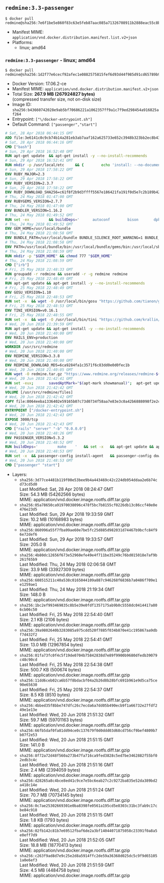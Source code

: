 ## `redmine:3.3-passenger`

```console
$ docker pull redmine@sha256:7e6f1be5e860f83c63e5feb87aac085a71326708911b2888eac55c8b010d0f27
```

-	Manifest MIME: `application/vnd.docker.distribution.manifest.list.v2+json`
-	Platforms:
	-	linux; amd64

### `redmine:3.3-passenger` - linux; amd64

```console
$ docker pull redmine@sha256:1d2f77e6cecf92afec1e0882575815fef6d93d44f985d91cd65789b9fdd97734
```

-	Docker Version: 17.06.2-ce
-	Manifest MIME: `application/vnd.docker.distribution.manifest.v2+json`
-	Total Size: **267.9 MB (267924827 bytes)**  
	(compressed transfer size, not on-disk size)
-	Image ID: `sha256:b43660742028e9ab5bf70686221a1062357ff9a1c7f9ed298454a916825af264`
-	Entrypoint: `["\/docker-entrypoint.sh"]`
-	Default Command: `["passenger","start"]`

```dockerfile
# Sat, 28 Apr 2018 06:44:15 GMT
ADD file:3e6141c0c9cb74b14a281eb3ab7aaf162a625733e652c3948b323bb2ec8b4343 in / 
# Sat, 28 Apr 2018 06:44:16 GMT
CMD ["bash"]
# Sun, 29 Apr 2018 16:52:40 GMT
RUN apt-get update 	&& apt-get install -y --no-install-recommends 		bzip2 		ca-certificates 		libffi-dev 		libgdbm3 		libssl-dev 		libyaml-dev 		procps 		zlib1g-dev 	&& rm -rf /var/lib/apt/lists/*
# Sun, 29 Apr 2018 16:52:41 GMT
RUN mkdir -p /usr/local/etc 	&& { 		echo 'install: --no-document'; 		echo 'update: --no-document'; 	} >> /usr/local/etc/gemrc
# Sun, 29 Apr 2018 17:58:22 GMT
ENV RUBY_MAJOR=2.3
# Sun, 29 Apr 2018 17:58:22 GMT
ENV RUBY_VERSION=2.3.7
# Sun, 29 Apr 2018 17:58:22 GMT
ENV RUBY_DOWNLOAD_SHA256=c61f8f2b9d3ffff5567e186421fa191f0d5e7c2b189b426bb84498825d548edb
# Thu, 24 May 2018 01:47:00 GMT
ENV RUBYGEMS_VERSION=2.7.7
# Thu, 24 May 2018 01:47:00 GMT
ENV BUNDLER_VERSION=1.16.2
# Thu, 24 May 2018 01:49:52 GMT
RUN set -ex 		&& buildDeps=' 		autoconf 		bison 		dpkg-dev 		gcc 		libbz2-dev 		libgdbm-dev 		libglib2.0-dev 		libncurses-dev 		libreadline-dev 		libxml2-dev 		libxslt-dev 		make 		ruby 		wget 		xz-utils 	' 	&& apt-get update 	&& apt-get install -y --no-install-recommends $buildDeps 	&& rm -rf /var/lib/apt/lists/* 		&& wget -O ruby.tar.xz "https://cache.ruby-lang.org/pub/ruby/${RUBY_MAJOR%-rc}/ruby-$RUBY_VERSION.tar.xz" 	&& echo "$RUBY_DOWNLOAD_SHA256 *ruby.tar.xz" | sha256sum -c - 		&& mkdir -p /usr/src/ruby 	&& tar -xJf ruby.tar.xz -C /usr/src/ruby --strip-components=1 	&& rm ruby.tar.xz 		&& cd /usr/src/ruby 		&& { 		echo '#define ENABLE_PATH_CHECK 0'; 		echo; 		cat file.c; 	} > file.c.new 	&& mv file.c.new file.c 		&& autoconf 	&& gnuArch="$(dpkg-architecture --query DEB_BUILD_GNU_TYPE)" 	&& ./configure 		--build="$gnuArch" 		--disable-install-doc 		--enable-shared 	&& make -j "$(nproc)" 	&& make install 		&& dpkg-query --show --showformat '${package}\n' 		| grep -P '^libreadline\d+$' 		| xargs apt-mark manual 	&& apt-get purge -y --auto-remove $buildDeps 	&& cd / 	&& rm -r /usr/src/ruby 		&& gem update --system "$RUBYGEMS_VERSION" 	&& gem install bundler --version "$BUNDLER_VERSION" --force 	&& rm -r /root/.gem/
# Thu, 24 May 2018 01:49:52 GMT
ENV GEM_HOME=/usr/local/bundle
# Thu, 24 May 2018 21:08:58 GMT
ENV BUNDLE_PATH=/usr/local/bundle BUNDLE_SILENCE_ROOT_WARNING=1 BUNDLE_APP_CONFIG=/usr/local/bundle
# Thu, 24 May 2018 21:08:58 GMT
ENV PATH=/usr/local/bundle/bin:/usr/local/bundle/gems/bin:/usr/local/sbin:/usr/local/bin:/usr/sbin:/usr/bin:/sbin:/bin
# Thu, 24 May 2018 21:08:59 GMT
RUN mkdir -p "$GEM_HOME" && chmod 777 "$GEM_HOME"
# Thu, 24 May 2018 21:08:59 GMT
CMD ["irb"]
# Fri, 25 May 2018 22:48:33 GMT
RUN groupadd -r redmine && useradd -r -g redmine redmine
# Fri, 25 May 2018 22:48:49 GMT
RUN apt-get update && apt-get install -y --no-install-recommends 		ca-certificates 		wget 	&& rm -rf /var/lib/apt/lists/*
# Fri, 25 May 2018 22:48:49 GMT
ENV GOSU_VERSION=1.10
# Fri, 25 May 2018 22:48:53 GMT
RUN set -x 	&& wget -O /usr/local/bin/gosu "https://github.com/tianon/gosu/releases/download/$GOSU_VERSION/gosu-$(dpkg --print-architecture)" 	&& wget -O /usr/local/bin/gosu.asc "https://github.com/tianon/gosu/releases/download/$GOSU_VERSION/gosu-$(dpkg --print-architecture).asc" 	&& export GNUPGHOME="$(mktemp -d)" 	&& gpg --keyserver ha.pool.sks-keyservers.net --recv-keys B42F6819007F00F88E364FD4036A9C25BF357DD4 	&& gpg --batch --verify /usr/local/bin/gosu.asc /usr/local/bin/gosu 	&& rm -r "$GNUPGHOME" /usr/local/bin/gosu.asc 	&& chmod +x /usr/local/bin/gosu 	&& gosu nobody true
# Fri, 25 May 2018 22:48:53 GMT
ENV TINI_VERSION=v0.16.1
# Fri, 25 May 2018 22:48:55 GMT
RUN set -x 	&& wget -O /usr/local/bin/tini "https://github.com/krallin/tini/releases/download/$TINI_VERSION/tini-$(dpkg --print-architecture)" 	&& wget -O /usr/local/bin/tini.asc "https://github.com/krallin/tini/releases/download/$TINI_VERSION/tini-$(dpkg --print-architecture).asc" 	&& export GNUPGHOME="$(mktemp -d)" 	&& gpg --keyserver ha.pool.sks-keyservers.net --recv-keys 6380DC428747F6C393FEACA59A84159D7001A4E5 	&& gpg --batch --verify /usr/local/bin/tini.asc /usr/local/bin/tini 	&& rm -r "$GNUPGHOME" /usr/local/bin/tini.asc 	&& chmod +x /usr/local/bin/tini 	&& tini -h
# Wed, 20 Jun 2018 21:39:59 GMT
RUN apt-get update && apt-get install -y --no-install-recommends 		bzr 		git 		imagemagick 		mercurial 		openssh-client 		subversion 	&& rm -rf /var/lib/apt/lists/*
# Wed, 20 Jun 2018 21:40:00 GMT
ENV RAILS_ENV=production
# Wed, 20 Jun 2018 21:40:00 GMT
WORKDIR /usr/src/redmine
# Wed, 20 Jun 2018 21:40:00 GMT
ENV REDMINE_VERSION=3.3.8
# Wed, 20 Jun 2018 21:40:00 GMT
ENV REDMINE_DOWNLOAD_MD5=6ca9284fa1c3571f6c83dd0e0d0fec1b
# Wed, 20 Jun 2018 21:40:05 GMT
RUN wget -O redmine.tar.gz "https://www.redmine.org/releases/redmine-${REDMINE_VERSION}.tar.gz" 	&& echo "$REDMINE_DOWNLOAD_MD5 redmine.tar.gz" | md5sum -c - 	&& tar -xvf redmine.tar.gz --strip-components=1 	&& rm redmine.tar.gz files/delete.me log/delete.me 	&& mkdir -p tmp/pdf public/plugin_assets 	&& chown -R redmine:redmine ./
# Wed, 20 Jun 2018 21:42:41 GMT
RUN set -eux; 		savedAptMark="$(apt-mark showmanual)"; 	apt-get update; 	apt-get install -y --no-install-recommends 		freetds-dev 		gcc 		libmagickcore-dev 		libmagickwand-dev 		libmysqlclient-dev 		libpq-dev 		libsqlite3-dev 		make 		patch 	; 	rm -rf /var/lib/apt/lists/*; 		bundle install --without development test; 	for adapter in mysql2 postgresql sqlserver sqlite3; do 		echo "$RAILS_ENV:" > ./config/database.yml; 		echo "  adapter: $adapter" >> ./config/database.yml; 		bundle install --without development test; 		cp Gemfile.lock "Gemfile.lock.${adapter}"; 	done; 	rm ./config/database.yml; 		apt-mark auto '.*' > /dev/null; 	[ -z "$savedAptMark" ] || apt-mark manual $savedAptMark; 	find /usr/local -type f -executable -exec ldd '{}' ';' 		| awk '/=>/ { print $(NF-1) }' 		| sort -u 		| grep -v '^/usr/local/' 		| xargs -r dpkg-query --search 		| cut -d: -f1 		| sort -u 		| xargs -r apt-mark manual 	; 	apt-get purge -y --auto-remove -o APT::AutoRemove::RecommendsImportant=false
# Wed, 20 Jun 2018 21:42:42 GMT
VOLUME [/usr/src/redmine/files]
# Wed, 20 Jun 2018 21:42:42 GMT
COPY file:8064eeba1336402e59165b07c73d0734f58aa7e83e3c0a42b6888098f2e2c11d in / 
# Wed, 20 Jun 2018 21:42:42 GMT
ENTRYPOINT ["/docker-entrypoint.sh"]
# Wed, 20 Jun 2018 21:42:43 GMT
EXPOSE 3000/tcp
# Wed, 20 Jun 2018 21:42:43 GMT
CMD ["rails" "server" "-b" "0.0.0.0"]
# Wed, 20 Jun 2018 21:48:26 GMT
ENV PASSENGER_VERSION=5.3.2
# Wed, 20 Jun 2018 21:48:52 GMT
RUN buildDeps=' 		make 	' 	&& set -x 	&& apt-get update && apt-get install -y --no-install-recommends $buildDeps && rm -rf /var/lib/apt/lists/* 	&& gem install passenger --version "$PASSENGER_VERSION" 	&& apt-get purge -y --auto-remove $buildDeps
# Wed, 20 Jun 2018 21:48:53 GMT
RUN set -x 	&& passenger-config install-agent 	&& passenger-config download-nginx-engine
# Wed, 20 Jun 2018 21:48:53 GMT
CMD ["passenger" "start"]
```

-	Layers:
	-	`sha256:3d77ce4481b119f00e53bee9b4a443469c42c224db954ddaa2e6b74cd73cd5d0`  
		Last Modified: Sat, 28 Apr 2018 08:24:47 GMT  
		Size: 54.3 MB (54262566 bytes)  
		MIME: application/vnd.docker.image.rootfs.diff.tar.gzip
	-	`sha256:05a78650ca91970038096c478f5bc7b8155cf0226db13c86ccf40e0e476e23d5`  
		Last Modified: Sun, 29 Apr 2018 19:33:59 GMT  
		Size: 10.2 MB (10168983 bytes)  
		MIME: application/vnd.docker.image.rootfs.diff.tar.gzip
	-	`sha256:860996a55f7fba99ae60e7be5fc25d885d982031d74467b9bcfc84f96e72def6`  
		Last Modified: Sun, 29 Apr 2018 19:33:57 GMT  
		Size: 205.0 B  
		MIME: application/vnd.docker.image.rootfs.diff.tar.gzip
	-	`sha256:4b80dc12656f673e52960efe49e4f711be35249c76bd015018e7af9b261f65b9`  
		Last Modified: Thu, 24 May 2018 02:06:58 GMT  
		Size: 33.9 MB (33927309 bytes)  
		MIME: application/vnd.docker.image.rootfs.diff.tar.gzip
	-	`sha256:608515211c40a538c0165044109a887c946268f6836b7a0486f709e1e1259ae1`  
		Last Modified: Thu, 24 May 2018 21:19:34 GMT  
		Size: 148.0 B  
		MIME: application/vnd.docker.image.rootfs.diff.tar.gzip
	-	`sha256:1bc2ef993469835c8b5e39e0fdf1357175ab9b0c5558dc0414417a806cb06c50`  
		Last Modified: Fri, 25 May 2018 22:54:40 GMT  
		Size: 2.1 KB (2106 bytes)  
		MIME: application/vnd.docker.image.rootfs.diff.tar.gzip
	-	`sha256:39a9802640b3283085a975cdd520f7885f034b870e41c195867aa9dbf7d432f2`  
		Last Modified: Fri, 25 May 2018 22:54:41 GMT  
		Size: 13.0 MB (12967854 bytes)  
		MIME: application/vnd.docker.image.rootfs.diff.tar.gzip
	-	`sha256:01fa73fc0f4c5f19de0704b75842838d7e89f9900b9680dfedb39079c48c90cd`  
		Last Modified: Fri, 25 May 2018 22:54:38 GMT  
		Size: 500.7 KB (500674 bytes)  
		MIME: application/vnd.docker.image.rootfs.diff.tar.gzip
	-	`sha256:11dd6ceb02ca6b57f8bdacbf04a2b26d8b28bfc691b961e9d5ca75ce90e65630`  
		Last Modified: Fri, 25 May 2018 22:54:37 GMT  
		Size: 8.5 KB (8510 bytes)  
		MIME: application/vnd.docker.image.rootfs.diff.tar.gzip
	-	`sha256:4bbed35f8bbe747dfc26c7ecda6a7dd05b490ecb9f1a66732e27fdf249e1e13e`  
		Last Modified: Wed, 20 Jun 2018 21:51:32 GMT  
		Size: 59.7 MB (59701163 bytes)  
		MIME: application/vnd.docker.image.rootfs.diff.tar.gzip
	-	`sha256:66fb5daf0fa81dd94ce0c137679f0d0ddd03d68cd756cf9bef4809b7b07f2e53`  
		Last Modified: Wed, 20 Jun 2018 21:51:15 GMT  
		Size: 141.0 B  
		MIME: application/vnd.docker.image.rootfs.diff.tar.gzip
	-	`sha256:8f72a72d48f560a273b47fa716ca9fed3828c5ed7be3462882f55bf02edb3c4c`  
		Last Modified: Wed, 20 Jun 2018 21:51:16 GMT  
		Size: 2.4 MB (2394059 bytes)  
		MIME: application/vnd.docker.image.rootfs.diff.tar.gzip
	-	`sha256:d28265a8c4bce8ed41c9ce7e5bc6eab27c2c9272ba835e52da389bd2a418c14e`  
		Last Modified: Wed, 20 Jun 2018 21:51:24 GMT  
		Size: 70.7 MB (70734145 bytes)  
		MIME: application/vnd.docker.image.rootfs.diff.tar.gzip
	-	`sha256:0c7ae25302669301e0ba8398fe0561a195cd5e8303c31bc3fab9c17cbe84c918`  
		Last Modified: Wed, 20 Jun 2018 21:51:15 GMT  
		Size: 1.8 KB (1793 bytes)  
		MIME: application/vnd.docker.image.rootfs.diff.tar.gzip
	-	`sha256:02fb142c81b7e69512fbaf6de2a3bf14044071875058c23391f0a8a5e0eff7d9`  
		Last Modified: Wed, 20 Jun 2018 21:52:05 GMT  
		Size: 18.8 MB (18770413 bytes)  
		MIME: application/vnd.docker.image.rootfs.diff.tar.gzip
	-	`sha256:c263f9ad8d7e9c25e2d8a5914ffc2de59a36368d025dc5c9f9d651051a0e6ef3`  
		Last Modified: Wed, 20 Jun 2018 21:51:59 GMT  
		Size: 4.5 MB (4484758 bytes)  
		MIME: application/vnd.docker.image.rootfs.diff.tar.gzip

